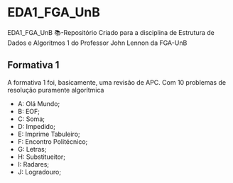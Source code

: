 # EDA1_FGA_UnB
EDA1_FGA_UnB 📚-Repositório Criado para a disciplina de Estrutura de Dados e Algoritmos 1 do Professor John Lennon da FGA-UnB

## Formativa 1

A formativa 1 foi, basicamente, uma revisão de APC. Com 10 problemas de resolução puramente algorítmica
-  A: Olá Mundo;
-  B: EOF;
-  C: Soma;
-  D: Impedido;
-  E: Imprime Tabuleiro;
-  F: Encontro Politécnico;
-  G: Letras;
-  H: Substitueitor;
-  I: Radares;
-  J: Logradouro;
